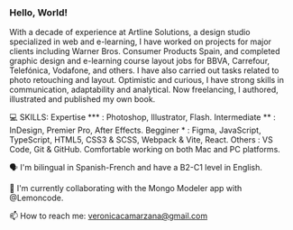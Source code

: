 ### Hello, World!

With a decade of experience at Artline Solutions, a design studio specialized in web and e-learning, I have worked on projects for major clients including Warner Bros. Consumer Products Spain, and completed graphic design and e-learning course layout jobs for BBVA, Carrefour, Telefónica, Vodafone, and others. I have also carried out tasks related to photo retouching and layout. Optimistic and curious, I have strong skills in communication, adaptability and analytical. Now freelancing, I authored, illustrated and published my own book.


💻 SKILLS:
Expertise     *** : Photoshop, Illustrator, Flash.
Intermediate  **  : InDesign, Premier Pro, After Effects.
Begginer      *   : Figma, JavaScript, TypeScript, HTML5, CSS3 & SCSS, Webpack & Vite, React.
Others            : VS Code, Git & GitHub.
Comfortable working on both Mac and PC platforms.


🗣  I'm bilingual in Spanish-French and have a B2-C1 level in English.

👯  I'm currently collaborating with the Mongo Modeler app with @Lemoncode.

📫  How to reach me: veronicacamarzana@gmail.com

